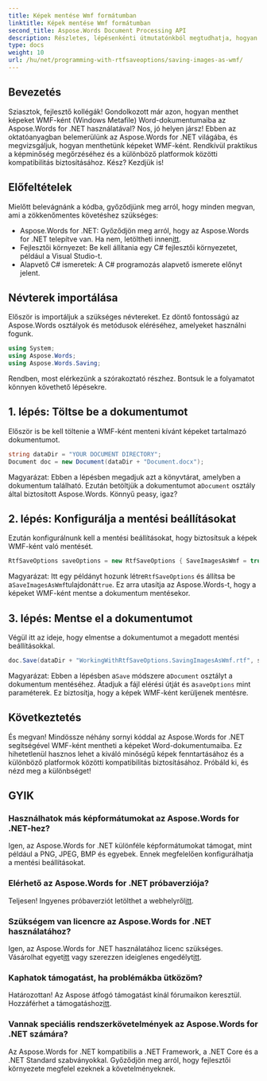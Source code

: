 ```yaml
---
title: Képek mentése Wmf formátumban
linktitle: Képek mentése Wmf formátumban
second_title: Aspose.Words Document Processing API
description: Részletes, lépésenkénti útmutatónkból megtudhatja, hogyan menthet el képeket WMF-ként Word dokumentumokban az Aspose.Words for .NET használatával. Növelje dokumentumkompatibilitását és képminőségét.
type: docs
weight: 10
url: /hu/net/programming-with-rtfsaveoptions/saving-images-as-wmf/
---
```

## Bevezetés

Sziasztok, fejlesztő kollégák! Gondolkozott már azon, hogyan menthet képeket WMF-ként (Windows Metafile) Word-dokumentumaiba az Aspose.Words for .NET használatával? Nos, jó helyen jársz! Ebben az oktatóanyagban belemerülünk az Aspose.Words for .NET világába, és megvizsgáljuk, hogyan menthetünk képeket WMF-ként. Rendkívül praktikus a képminőség megőrzéséhez és a különböző platformok közötti kompatibilitás biztosításához. Kész? Kezdjük is!

## Előfeltételek

Mielőtt belevágnánk a kódba, győződjünk meg arról, hogy minden megvan, ami a zökkenőmentes követéshez szükséges:

-  Aspose.Words for .NET: Győződjön meg arról, hogy az Aspose.Words for .NET telepítve van. Ha nem, letöltheti innen[itt](https://releases.aspose.com/words/net/).
- Fejlesztői környezet: Be kell állítania egy C# fejlesztői környezetet, például a Visual Studio-t.
- Alapvető C# ismeretek: A C# programozás alapvető ismerete előnyt jelent.

## Névterek importálása

Először is importáljuk a szükséges névtereket. Ez döntő fontosságú az Aspose.Words osztályok és metódusok eléréséhez, amelyeket használni fogunk.

```csharp
using System;
using Aspose.Words;
using Aspose.Words.Saving;
```

Rendben, most elérkezünk a szórakoztató részhez. Bontsuk le a folyamatot könnyen követhető lépésekre.

## 1. lépés: Töltse be a dokumentumot

Először is be kell töltenie a WMF-ként menteni kívánt képeket tartalmazó dokumentumot. 

```csharp
string dataDir = "YOUR DOCUMENT DIRECTORY";
Document doc = new Document(dataDir + "Document.docx");
```

 Magyarázat: Ebben a lépésben megadjuk azt a könyvtárat, amelyben a dokumentum található. Ezután betöltjük a dokumentumot a`Document` osztály által biztosított Aspose.Words. Könnyű peasy, igaz?

## 2. lépés: Konfigurálja a mentési beállításokat

Ezután konfigurálnunk kell a mentési beállításokat, hogy biztosítsuk a képek WMF-ként való mentését.

```csharp
RtfSaveOptions saveOptions = new RtfSaveOptions { SaveImagesAsWmf = true };
```

 Magyarázat: Itt egy példányt hozunk létre`RtfSaveOptions` és állítsa be a`SaveImagesAsWmf`tulajdonát`true`. Ez arra utasítja az Aspose.Words-t, hogy a képeket WMF-ként mentse a dokumentum mentésekor.

## 3. lépés: Mentse el a dokumentumot

Végül itt az ideje, hogy elmentse a dokumentumot a megadott mentési beállításokkal.

```csharp
doc.Save(dataDir + "WorkingWithRtfSaveOptions.SavingImagesAsWmf.rtf", saveOptions);
```

 Magyarázat: Ebben a lépésben a`Save` módszere a`Document` osztályt a dokumentum mentéséhez. Átadjuk a fájl elérési útját és a`saveOptions` mint paraméterek. Ez biztosítja, hogy a képek WMF-ként kerüljenek mentésre.

## Következtetés

És megvan! Mindössze néhány sornyi kóddal az Aspose.Words for .NET segítségével WMF-ként mentheti a képeket Word-dokumentumaiba. Ez hihetetlenül hasznos lehet a kiváló minőségű képek fenntartásához és a különböző platformok közötti kompatibilitás biztosításához. Próbáld ki, és nézd meg a különbséget!

## GYIK

### Használhatok más képformátumokat az Aspose.Words for .NET-hez?
Igen, az Aspose.Words for .NET különféle képformátumokat támogat, mint például a PNG, JPEG, BMP és egyebek. Ennek megfelelően konfigurálhatja a mentési beállításokat.

### Elérhető az Aspose.Words for .NET próbaverziója?
 Teljesen! Ingyenes próbaverziót letölthet a webhelyről[itt](https://releases.aspose.com/).

### Szükségem van licencre az Aspose.Words for .NET használatához?
 Igen, az Aspose.Words for .NET használatához licenc szükséges. Vásárolhat egyet[itt](https://purchase.aspose.com/buy) vagy szerezzen ideiglenes engedélyt[itt](https://purchase.aspose.com/temporary-license/).

### Kaphatok támogatást, ha problémákba ütközöm?
 Határozottan! Az Aspose átfogó támogatást kínál fórumaikon keresztül. Hozzáférhet a támogatáshoz[itt](https://forum.aspose.com/c/words/8).

### Vannak speciális rendszerkövetelmények az Aspose.Words for .NET számára?
Az Aspose.Words for .NET kompatibilis a .NET Framework, a .NET Core és a .NET Standard szabványokkal. Győződjön meg arról, hogy fejlesztői környezete megfelel ezeknek a követelményeknek.